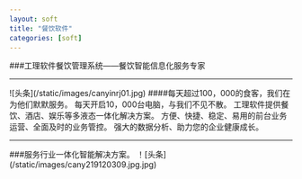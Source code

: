```yaml
---
layout: soft
title: "餐饮软件"
categories: [soft]
---
```

###工理软件餐饮管理系统——餐饮智能信息化服务专家
<hr/>
![头条](/static/images/canyinrj01.jpg)
####每天超过100，000的食客，我们在为他们默默服务。
每天开启10，000台电脑，与我们不见不散。
工理软件提供餐饮、酒店、娱乐等多液态一体化解决方案。
方便、快捷、稳定、易用的前台业务运营、全面及时的业务管控。
强大的数据分析、助力您的企业健康成长。
<hr/>
###服务行业一体化智能解决方案。
！[头条](/static/images/cany219120309.jpg.jpg)